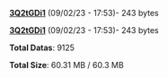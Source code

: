 [**3Q2tGDi1**](/data/3Q2tGDi1.txt) (09/02/23 - 17:53)- 243 bytes

[**3Q2tGDi1**](/data/3Q2tGDi1.txt) (09/02/23 - 17:53)- 243 bytes

**Total Datas**: 9125

**Total Size**: 60.31 MB / 60.3 MB
